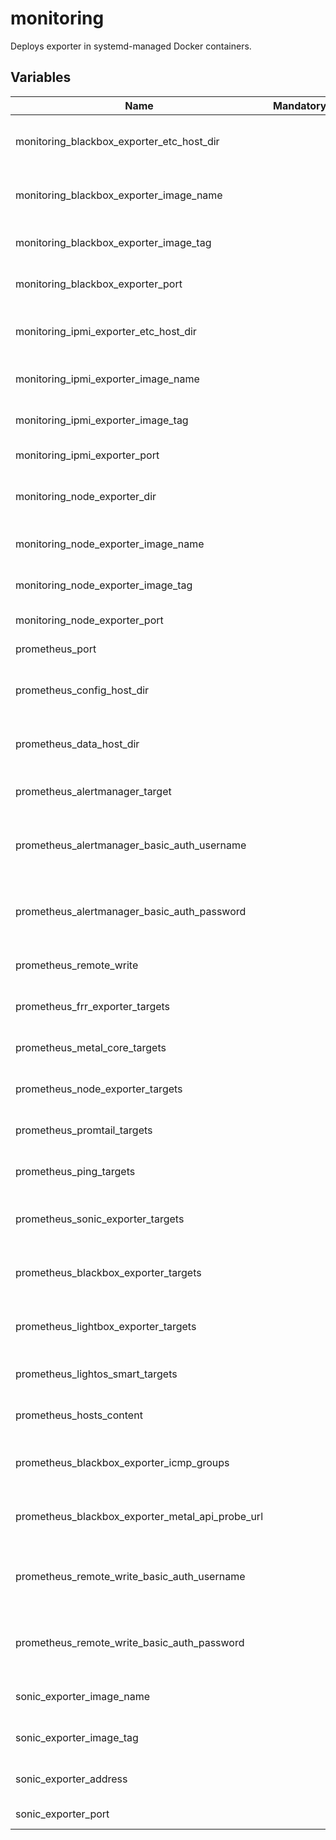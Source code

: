 # monitoring

Deploys exporter in systemd-managed Docker containers.

## Variables

| Name                                             | Mandatory | Description                                                 |
| ------------------------------------------------ | --------- | ----------------------------------------------------------- |
| monitoring_blackbox_exporter_etc_host_dir        |           | The host directory for the blackbox exporter                |
| monitoring_blackbox_exporter_image_name          |           | Image name of the blackblox exporter                        |
| monitoring_blackbox_exporter_image_tag           |           | Image tag of the blackbox exporter                          |
| monitoring_blackbox_exporter_port                |           | Port for the blackblox exporter                             |
| monitoring_ipmi_exporter_etc_host_dir            |           | The host directory for the IPMI exporter                    |
| monitoring_ipmi_exporter_image_name              |           | Image name of the IPMI exporter                             |
| monitoring_ipmi_exporter_image_tag               |           | Image tag of the IPMI exporter                              |
| monitoring_ipmi_exporter_port                    |           | Port for the IPMI exporter                                  |
| monitoring_node_exporter_dir                     |           | The host directory for the node exporter                    |
| monitoring_node_exporter_image_name              |           | Image name of the IPMI exporter                             |
| monitoring_node_exporter_image_tag               |           | Image tag of the IPMI exporter                              |
| monitoring_node_exporter_port                    |           | Port for the IPMI exporter                                  |
| prometheus_port                                  |           | Port for prometheus                                         |
| prometheus_config_host_dir                       |           | The host directory for prometheus configurations            |
| prometheus_data_host_dir                         |           | The host directory for prometheus data                      |
| prometheus_alertmanager_target                   |           | Targets for the alertmanager                                |
| prometheus_alertmanager_basic_auth_username      |           | The username for the authentication to the alertmanager     |
| prometheus_alertmanager_basic_auth_password      |           | The password for the authentication to the alertmanager     |
| prometheus_remote_write                          |           | Remote write target for prometheus                          |
| prometheus_frr_exporter_targets                  |           | FRR exporter targets to scrape from                         |
| prometheus_metal_core_targets                    |           | metal-core targets to scrape from                           |
| prometheus_node_exporter_targets                 |           | Node exporter targets to scrape from                        |
| prometheus_promtail_targets                      |           | Promtail targets to scrape from                             |
| prometheus_ping_targets                          |           | Ping targets to scrape from                                 |
| prometheus_sonic_exporter_targets                |           | Sonic exporter targets to scrape from                       |
| prometheus_blackbox_exporter_targets             |           | Blackbox exporter targets to scrape from                    |
| prometheus_lightbox_exporter_targets             |           | Lightbox exporter targets to scrape from                    |
| prometheus_lightos_smart_targets                 |           | Lightos smart targets to scrape from                        |
| prometheus_hosts_content                         |           | Available hosts for prometheus                              |
| prometheus_blackbox_exporter_icmp_groups         |           | ICMP groups for the blackbox exporter                       |
| prometheus_blackbox_exporter_metal_api_probe_url |           | metal-api probe URL for the blackbox exporter               |
| prometheus_remote_write_basic_auth_username      |           | The username for the prometheus remote write authentication |
| prometheus_remote_write_basic_auth_password      |           | The password for the prometheus remote write authentication |
| sonic_exporter_image_name                        |           | Image name of the sonic exporter                            |
| sonic_exporter_image_tag                         |           | Image tag of the sonic exporter                             |
| sonic_exporter_address                           |           | Address for the sonic exporter                              |
| sonic_exporter_port                              |           | Port for the sonic exporter                                 |
